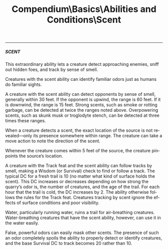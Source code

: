 ﻿---
lang: en
aliases: [Scent]
title: Compendium\Basics\Abilities and Conditions\Scent
tag: Abilities, Conditions
---

---
##### SCENT

This extraordinary ability lets a creature detect approaching enemies, sniff out hidden foes, and track by sense of smell.

Creatures with the scent ability can identify familiar odors just as humans do familiar sights.

A creature with the scent ability can detect opponents by sense of smell, generally within 30 feet. If the opponent is upwind, the range is 60 feet. If it is downwind, the range is 15 feet. Strong scents, such as smoke or rotting garbage, can be detected at twice the ranges noted above. Overpowering scents, such as skunk musk or troglodyte stench, can be detected at three times these ranges.

When a creature detects a scent, the exact location of the source is not revealed—only its presence somewhere within range. The creature can take a move action to note the direction of the scent.

Whenever the creature comes within 5 feet of the source, the creature pinpoints the source’s location.

A creature with the Track feat and the scent ability can follow tracks by smell, making a Wisdom (or Survival) check to find or follow a track. The typical DC for a fresh trail is 10 (no matter what kind of surface holds the scent). This DC increases or decreases depending on how strong the quarry’s odor is, the number of creatures, and the age of the trail. For each hour that the trail is cold, the DC increases by 2. The ability otherwise follows the rules for the Track feat. Creatures tracking by scent ignore the effects of surface conditions and poor visibility.

Water, particularly running water, ruins a trail for air-breathing creatures. Water-breathing creatures that have the scent ability, however, can use it in the water easily.

False, powerful odors can easily mask other scents. The presence of such an odor completely spoils the ability to properly detect or identify creatures, and the base Survival DC to track becomes 20 rather than 10.



<br><br>
---
